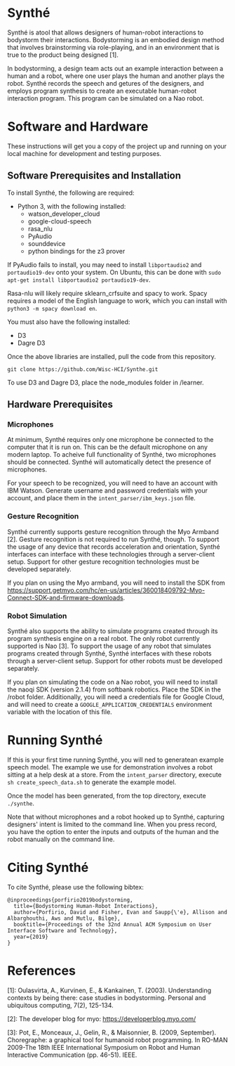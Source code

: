 # Synthé

Synthé is atool that allows designers of human-robot interactions to bodystorm their interactions. Bodystorming is an embodied design method that involves brainstorming via role-playing, and in an environment that is true to the product being designed [1].

In bodystorming, a design team acts out an example interaction between a human and a robot, where one user plays the human and another plays the robot. Synthé records the speech and getures of the designers, and employs program synthesis to create an executable human-robot interaction program. This program can be simulated on a Nao robot.

# Software and Hardware

These instructions will get you a copy of the project up and running on your local machine for development and testing purposes.

## Software Prerequisites and Installation

To install Synthé, the following are required:

- Python 3, with the following installed:
	- watson_developer_cloud
	- google-cloud-speech
	- rasa_nlu
	- PyAudio
	- sounddevice
	- python bindings for the z3 prover

If PyAudio fails to install, you may need to install ```libportaudio2``` and ```portaudio19-dev``` onto your system. On Ubuntu, this can be done with ```sudo apt-get install libportaudio2 portaudio19-dev```.

Rasa-nlu will likely require sklearn_crfsuite and spacy to work. Spacy requires a model of the English language to work, which you can install with ```python3 -m spacy download en```.

You must also have the following installed:

- D3
- Dagre D3

Once the above libraries are installed, pull the code from this repository.

```
git clone https://github.com/Wisc-HCI/Synthe.git
```

To use D3 and Dagre D3, place the node_modules folder in /learner.

## Hardware Prerequisites

### Microphones

At minimum, Synthé requires only one microphone be connected to the computer that it is run on. This can be the default microphone on any modern laptop. To acheive full functionality of Synthé, two microphones should be connected. Synthé will automatically detect the presence of microphones.

For your speech to be recognized, you will need to have an account with IBM Watson. Generate username and password credentials with your account, and place them in the ```intent_parser/ibm_keys.json``` file.

### Gesture Recognition

Synthé currently supports gesture recognition through the Myo Armband [2]. Gesture recognition is not required to run Synthé, though. To support the usage of any device that records acceleration and orientation, Synthé interfaces can interface with these technologies through a server-client setup. Support for other gesture recognition technologies must be developed separately.

If you plan on using the Myo armband, you will need to install the SDK from https://support.getmyo.com/hc/en-us/articles/360018409792-Myo-Connect-SDK-and-firmware-downloads.

### Robot Simulation

Synthé also supports the ability to simulate programs created through its program synthesis engine on a real robot. The only robot currently supported is Nao [3]. To support the usage of any robot that simulates programs created through Synthé, Synthé interfaces with these robots through a server-client setup. Support for other robots must be developed separately.

If you plan on simulating the code on a Nao robot, you will need to install the naoqi SDK (version 2.1.4) from softbank robotics. Place the SDK in the /robot folder. Additionally, you will need a credentials file for Google Cloud, and will need to create a ```GOOGLE_APPLICATION_CREDENTIALS``` environment variable with the location of this file.

# Running Synthé

If this is your first time running Synthé, you will ned to generatean example speech model. The example we use for demonstration involves a robot sitting at a help desk at a store. From the ```intent_parser``` directory, execute ```sh create_speech_data.sh``` to generate the example model.

Once the model has been generated, from the top directory, execute ```./synthe```. 

Note that without microphones and a robot hooked up to Synthé, capturing designers' intent is limited to the command line. When you press record, you have the option to enter the inputs and outputs of the human and the robot manually on the command line.

# Citing Synthé

To cite Synthé, please use the following bibtex:

```
@inproceedings{porfirio2019bodystorming,
  title={Bodystorming Human-Robot Interactions},
  author={Porfirio, David and Fisher, Evan and Saupp{\'e}, Allison and Albarghouthi, Aws and Mutlu, Bilge},
  booktitle={Proceedings of the 32nd Annual ACM Symposium on User Interface Software and Technology},
  year={2019}
}
```

# References

[1]: Oulasvirta, A., Kurvinen, E., & Kankainen, T. (2003). Understanding contexts by being there: case studies in bodystorming. Personal and ubiquitous computing, 7(2), 125-134.

[2]: The developer blog for myo: https://developerblog.myo.com/

[3]: Pot, E., Monceaux, J., Gelin, R., & Maisonnier, B. (2009, September). Choregraphe: a graphical tool for humanoid robot programming. In RO-MAN 2009-The 18th IEEE International Symposium on Robot and Human Interactive Communication (pp. 46-51). IEEE.
